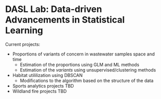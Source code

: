 # DASL Lab: Data-driven Advancements in Statistical Learning

Current projects:

- Proportions of variants of concern in wastewater samples space and time
  - Estimation of the proportions using GLM and ML methods
  - Estimation of the *variants* using unsupervised/clustering methods
- Habitat utililization using DBSCAN
  - Modifications to the algorithm based on the structure of the data
- Sports analytics projects TBD
- Wildland fire projects TBD

